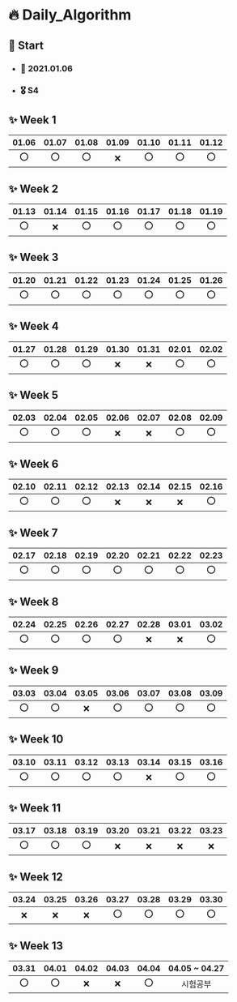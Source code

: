 # :fire: Daily_Algorithm

## :running: Start 
- ### :calendar: 2021.01.06 
- ### 🎖️ S4

## :sparkles: Week 1
|01.06|01.07|01.08|01.09|01.10|01.11|01.12|
|:---:|:---:|:---:|:---:|:---:|:---:|:---:|
|:o:|:o:|:o:|:x:|:o:|:o:|:o:|

## :sparkles: Week 2
|01.13|01.14|01.15|01.16|01.17|01.18|01.19|
|:---:|:---:|:---:|:---:|:---:|:---:|:---:|
|:o:|:x:|:o:|:o:|:o:|:o:|:o:|

## :sparkles: Week 3
|01.20|01.21|01.22|01.23|01.24|01.25|01.26|
|:---:|:---:|:---:|:---:|:---:|:---:|:---:|
|:o:|:o:|:o:|:o:|:o:|:o:|:o:|

## :sparkles: Week 4
|01.27|01.28|01.29|01.30|01.31|02.01|02.02|
|:---:|:---:|:---:|:---:|:---:|:---:|:---:|
|:o:|:o:|:o:|:x:|:x:|:o:|:o:|

## :sparkles: Week 5
|02.03|02.04|02.05|02.06|02.07|02.08|02.09|
|:---:|:---:|:---:|:---:|:---:|:---:|:---:|
|:o:|:o:|:o:|:x:|:x:|:o:|:o:|

## :sparkles: Week 6
|02.10|02.11|02.12|02.13|02.14|02.15|02.16|
|:---:|:---:|:---:|:---:|:---:|:---:|:---:|
|:o:|:o:|:o:|:x:|:x:|:x:|:o:|

## :sparkles: Week 7
|02.17|02.18|02.19|02.20|02.21|02.22|02.23|
|:---:|:---:|:---:|:---:|:---:|:---:|:---:|
|:o:|:o:|:o:|:o:|:o:|:o:|:o:|

## :sparkles: Week 8
|02.24|02.25|02.26|02.27|02.28|03.01|03.02|
|:---:|:---:|:---:|:---:|:---:|:---:|:---:|
|:o:|:o:|:o:|:o:|:x:|:x:|:o:|

## :sparkles: Week 9
|03.03|03.04|03.05|03.06|03.07|03.08|03.09|
|:---:|:---:|:---:|:---:|:---:|:---:|:---:|
|:o:|:o:|:x:|:o:|:o:|:o:|:o:|

## :sparkles: Week 10
|03.10|03.11|03.12|03.13|03.14|03.15|03.16|
|:---:|:---:|:---:|:---:|:---:|:---:|:---:|
|:o:|:o:|:o:|:o:|:x:|:o:|:o:|

## :sparkles: Week 11
|03.17|03.18|03.19|03.20|03.21|03.22|03.23|
|:---:|:---:|:---:|:---:|:---:|:---:|:---:|
|:o:|:o:|:o:|:x:|:x:|:x:|:x:|

## :sparkles: Week 12
|03.24|03.25|03.26|03.27|03.28|03.29|03.30|
|:---:|:---:|:---:|:---:|:---:|:---:|:---:|
|:x:|:x:|:x:|:o:|:o:|:o:|:o:|

## :sparkles: Week 13
|03.31|04.01|04.02|04.03|04.04|04.05 ~ 04.27|
|:---:|:---:|:---:|:---:|:---:|:---:|
|:o:|:o:|:x:|:x:|:o:|시험공부|
